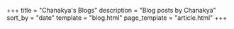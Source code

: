 +++
  title = "Chanakya's Blogs"
  description = "Blog posts by Chanakya"
  sort_by = "date"
  template = "blog.html"
  page_template = "article.html"
+++
